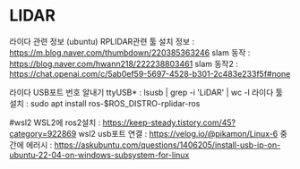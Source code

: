 # LIDAR
라이다 관련 정보 (ubuntu)
RPLIDAR관련 툴 설치 정보 : https://m.blog.naver.com/thumbdown/220385363246
slam 동작 : https://blog.naver.com/hwann218/222238803461
slam 동작2 : https://chat.openai.com/c/5ab0ef59-5697-4528-b301-2c483e233f5f#none


라이다 USB포트 번호 알내기 ttyUSB* : lsusb | grep -i 'LiDAR' | wc -l
라이다 툴 설치 : sudo apt install ros-$ROS_DISTRO-rplidar-ros

#wsl2
WSL2에 ros2설치 : https://keep-steady.tistory.com/45?category=922869
wsl2 usb포트 연결 : https://velog.io/@pikamon/Linux-6
    중간에 에러시 : https://askubuntu.com/questions/1406205/install-usb-ip-on-ubuntu-22-04-on-windows-subsystem-for-linux
